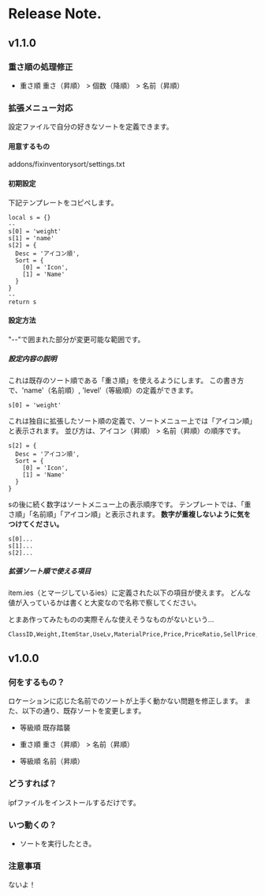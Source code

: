 # Release Note.

## v1.1.0

### 重さ順の処理修正

- 重さ順
重さ（昇順） > 個数（降順） > 名前（昇順）

### 拡張メニュー対応

設定ファイルで自分の好きなソートを定義できます。

#### 用意するもの

addons/fixinventorysort/settings.txt

#### 初期設定

下記テンプレートをコピペします。
```
local s = {}
--
s[0] = 'weight'
s[1] = 'name'
s[2] = {
  Desc = 'アイコン順',
  Sort = {
    [0] = 'Icon',
    [1] = 'Name'
  }
}
--
return s
```

#### 設定方法

"--"で囲まれた部分が変更可能な範囲です。

##### 設定内容の説明

これは既存のソート順である「重さ順」を使えるようにします。
この書き方で、'name'（名前順）, 'level'（等級順）の定義ができます。
```
s[0] = 'weight'
```

これは独自に拡張したソート順の定義で、ソートメニュー上では「アイコン順」と表示されます。
並び方は、アイコン（昇順） > 名前（昇順）の順序です。
```
s[2] = {
  Desc = 'アイコン順',
  Sort = {
    [0] = 'Icon',
    [1] = 'Name'
  }
}
```

sの後に続く数字はソートメニュー上の表示順序です。
テンプレートでは、「重さ順」「名前順」「アイコン順」と表示されます。
**数字が重複しないように気をつけてください。**
```
s[0]...
s[1]...
s[2]...
```

##### 拡張ソート順で使える項目

item.ies（とマージしているies）に定義された以下の項目が使えます。
どんな値が入っているかは書くと大変なので名称で察してください。

とまあ作ってみたものの実際そんな使えそうなものがないという...

```
ClassID,Weight,ItemStar,UseLv,MaterialPrice,Price,PriceRatio,SellPrice,RepairPriceRatio,MaxStack,Scale,DropSoundTime,DeadBreakRatio,NumberArg1,NumberArg2,ItemCoolDown,BelongingCount,LifeTime,ItemLifeTimeOver,ReopenDiscountRatio,CardLevel,PackageTradeCount,ItemExp,SkillType,SkillLevel,ClassName,Name,ItemType,Journal,GroupName,EquipXpGroup,MergeTable1,MergeClass1,MergeTable2,MergeClass2,MergeTable3,MergeClass3,ToolTipScp,ItemGrade,TooltipImage,Icon,ReqToolTip,TooltipValue,Desc,DropSound,EquipSound,InOutScp,Script,Destroyable,TeamTrade,ShopTrade,MarketTrade,UserTrade,RefreshScp,DropStyle,StringArg,Usable,PreCheckScp,Consumable,UseAnim,ClientScp,ParticleName,UseTx,CoolDown,CoolDownGroup,AllowDuplicate,NotExist,LogoutSave,PVPMap,ItemLifeTime,SpineTooltipImage,AllowReopen,Reinforce_Type,CubeDuplicate,MarketCategory,Desc_Sub,CardGroupName,FileName,CustomToolTip,ClassType2,LifeTime_Limitcheck,PVP,PackageTradeAble,Package,ClassType
```

## v1.0.0

### 何をするもの？

ロケーションに応じた名前でのソートが上手く動かない問題を修正します。
また、以下の通り、既存ソートを変更します。

- 等級順
既存踏襲

- 重さ順
重さ（昇順） > 名前（昇順）

- 等級順
名前（昇順）

### どうすれば？

ipfファイルをインストールするだけです。

### いつ動くの？

- ソートを実行したとき。

### 注意事項

ないよ！
